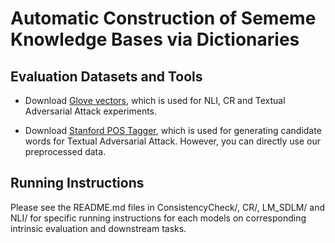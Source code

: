 # Automatic Construction of Sememe Knowledge Bases via Dictionaries

## Evaluation Datasets and Tools

- Download [Glove vectors](http://nlp.stanford.edu/data/glove.840B.300d.zip), which is used for NLI, CR and Textual Adversarial Attack experiments.

- Download [Stanford POS Tagger](https://nlp.stanford.edu/software/tagger.shtml#Download), which is used for generating candidate words for Textual Adversarial Attack. However, you can directly use our preprocessed data.

## Running Instructions
Please see the README.md files in ConsistencyCheck/, CR/, LM_SDLM/ and NLI/ for specific running instructions for each models on corresponding intrinsic evaluation and downstream tasks.


  